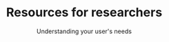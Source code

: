 ---
layout: role-index
title: Resources for researchers
subtitle: Understanding your user's needs
audience: researcher
hero: Understanding your users
---